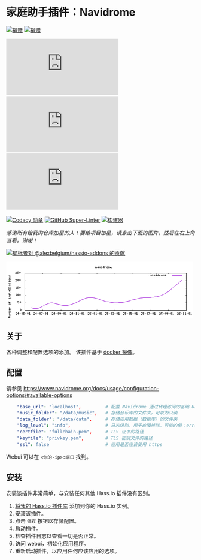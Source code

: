 # 家庭助手插件：Navidrome

[![捐赠][paypal-badge]](https://www.paypal.com/donate/?hosted_button_id=DZFULJZTP3UQA)
[![捐赠][donation-badge]](https://www.buymeacoffee.com/alexbelgium)

![版本](https://img.shields.io/badge/dynamic/json?label=Version&query=%24.version&url=https%3A%2F%2Fraw.githubusercontent.com%2Falexbelgium%2Fhassio-addons%2Fmaster%navidrome%2Fconfig.json)
![入口](https://img.shields.io/badge/dynamic/json?label=Ingress&query=%24.ingress&url=https%3A%2F%2Fraw.githubusercontent.com%2Falexbelgium%2Fhassio-addons%2Fmaster%navidrome%2Fconfig.json)
![架构](https://img.shields.io/badge/dynamic/json?color=success&label=Arch&query=%24.arch&url=https%3A%2F%2Fraw.githubusercontent.com%2Falexbelgium%2Fhassio-addons%2Fmaster%navidrome%2Fconfig.json)

[![Codacy 勋章](https://app.codacy.com/project/badge/Grade/9c6cf10bdbba45ecb202d7f579b5be0e)](https://www.codacy.com/gh/alexbelgium/hassio-addons/dashboard?utm_source=github.com&utm_medium=referral&utm_content=alexbelgium/hassio-addons&utm_campaign=Badge_Grade)
[![GitHub Super-Linter](https://img.shields.io/github/actions/workflow/status/alexbelgium/hassio-addons/weekly-supelinter.yaml?label=Lint%20code%20base)](https://github.com/alexbelgium/hassio-addons/actions/workflows/weekly-supelinter.yaml)
[![构建器](https://img.shields.io/github/actions/workflow/status/alexbelgium/hassio-addons/onpush_builder.yaml?label=Builder)](https://github.com/alexbelgium/hassio-addons/actions/workflows/onpush_builder.yaml)

[donation-badge]: https://img.shields.io/badge/Buy%20me%20a%20coffee-%23d32f2f?logo=buy-me-a-coffee&style=flat&logoColor=white
[paypal-badge]: https://img.shields.io/badge/Buy%20me%20a%20coffee%20Paypal-%23d32f2f?logo=buy-me-a-coffee&style=flat&logoColor=white

_感谢所有给我的仓库加星的人！要给项目加星，请点击下面的图片，然后在右上角查看。谢谢！_

[![星标者对 @alexbelgium/hassio-addons 的贡献](https://raw.githubusercontent.com/alexbelgium/hassio-addons/master/.github/stars2.svg)](https://github.com/alexbelgium/hassio-addons/stargazers)

![下载演变](https://raw.githubusercontent.com/alexbelgium/hassio-addons/master/navidrome/stats.png)

## 关于

各种调整和配置选项的添加。
该插件基于 [docker 镜像](https://hub.docker.com/r/deluan/navidrome)。

## 配置

请参见 https://www.navidrome.org/docs/usage/configuration-options/#available-options

```yaml
    "base_url": "localhost",         # 配置 Navidrome 通过代理访问的基础 URL
    "music_folder": "/data/music",   # 存储音乐库的文件夹，可以为只读
    "data_folder": "/data/data",     # 存储应用数据（数据库）的文件夹
    "log_level": "info",             # 日志级别。用于故障排除。可能的值：error, warn, info, debug, trace
    "certfile": "fullchain.pem",     # TLS 证书的路径
    "keyfile": "privkey.pem",        # TLS 密钥文件的路径
    "ssl": false                     # 应用是否应该使用 https
```

Webui 可以在 `<你的-ip>:端口` 找到。

## 安装

安装该插件非常简单，与安装任何其他 Hass.io 插件没有区别。

1. [将我的 Hass.io 插件库][repository] 添加到你的 Hass.io 实例。
1. 安装该插件。
1. 点击 `保存` 按钮以存储配置。
1. 启动插件。
1. 检查插件日志以查看一切是否正常。
1. 访问 webui，初始化应用程序。
1. 重新启动插件，以应用任何应该应用的选项。

[repository]: https://github.com/alexbelgium/hassio-addons